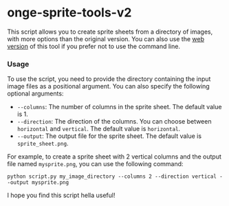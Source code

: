 # onge-sprite-tools-v2

This script allows you to create sprite sheets from a directory of images, with more options than the original version. You can also use the [web version](https://ongezell.com/project/ongespritetools.html) of this tool if you prefer not to use the command line.

### Usage

To use the script, you need to provide the directory containing the input image files as a positional argument. You can also specify the following optional arguments:

- `--columns`: The number of columns in the sprite sheet. The default value is 1.
- `--direction`: The direction of the columns. You can choose between `horizontal` and `vertical`. The default value is `horizontal`.
- `--output`: The output file for the sprite sheet. The default value is `sprite_sheet.png`.

For example, to create a sprite sheet with 2 vertical columns and the output file named `mysprite.png`, you can use the following command:

`python script.py my_image_directory --columns 2 --direction vertical --output mysprite.png`

I hope you find this script hella useful!


